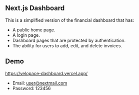 ## Next.js Dashboard

This is a simplified version of the financial dashboard that has:

- A public home page.
- A login page.
- Dashboard pages that are protected by authentication.
- The ability for users to add, edit, and delete invoices.

## Demo
https://velopace-dashboard.vercel.app/
- Email: user@nextmail.com
- Password: 123456

